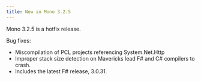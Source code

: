 ```yaml
---
title: New in Mono 3.2.5
---
```


Mono 3.2.5 is a hotfix release.

Bug fixes:

-   Miscompilation of PCL projects referencing System.Net.Http
-   Improper stack size detection on Mavericks lead F# and C# compilers to crash.
-   Includes the latest F# release, 3.0.31.
